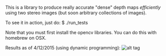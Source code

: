 This is a library to produce really accurate "dense" depth maps *efficiently*
using two stereo images (but soon arbitrary collections of images).

To see it in action, just do:
$ ./run_tests

Note that you must first install the opencv libraries. You can do this with
homebrew on OSX.

Results as of 4/12/2015 (using dynamic programming):
![alt tag](http://i.imgur.com/qexurn3.jpg)

